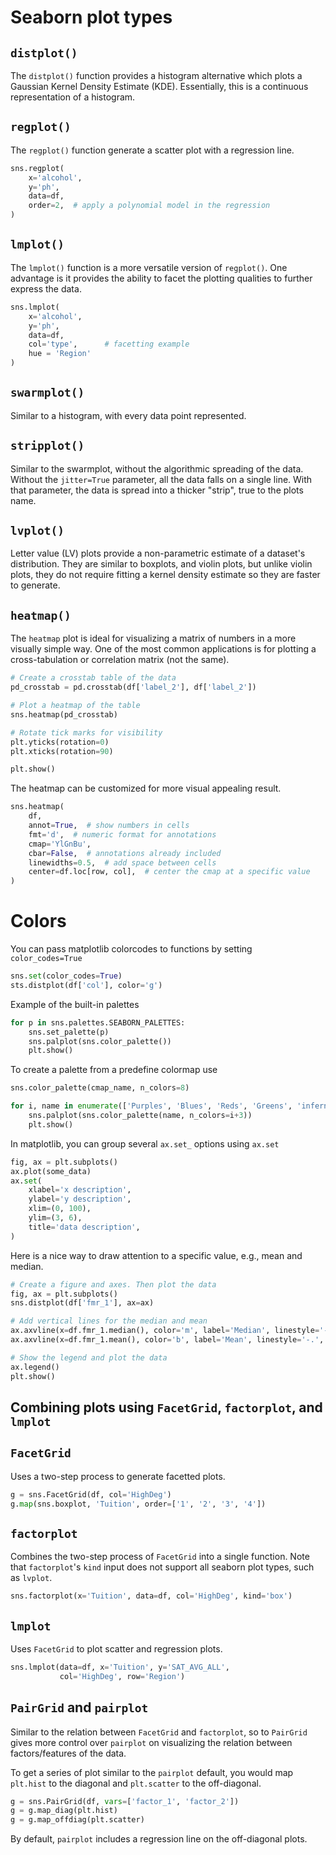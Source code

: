 # Seaborn plot types

## `distplot()`

The `distplot()` function provides a histogram alternative which plots a Gaussian Kernel Density Estimate (KDE).  Essentially, this is a continuous representation of a histogram.

## `regplot()`

The `regplot()` function generate a scatter plot with a regression line.

```python
sns.regplot(
    x='alcohol',
    y='ph',
    data=df,
    order=2,  # apply a polynomial model in the regression
)
```

## `lmplot()`

The `lmplot()` function is a more versatile version of `regplot()`. One advantage is it provides the ability to facet the plotting qualities to further express the data.

```python
sns.lmplot(
    x='alcohol',
    y='ph',
    data=df,
    col='type',      # facetting example
    hue = 'Region'
)
```

## `swarmplot()`

Similar to a histogram, with every data point represented.

## `stripplot()`

Similar to the swarmplot, without the algorithmic spreading of the data.  Without the `jitter=True` parameter, all the data falls on a single line.  With that parameter, the data is spread into a thicker "strip", true to the plots name.

## `lvplot()`

Letter value (LV) plots provide a non-parametric estimate of a dataset's distribution.  They are similar to boxplots, and violin plots, but unlike violin plots, they do not require fitting a kernel density estimate so they are faster to generate.

## `heatmap()`

The `heatmap` plot is ideal for visualizing a matrix of numbers in a more visually simple way.  One of the most common applications is for plotting a cross-tabulation or correlation matrix (not the same).

```python
# Create a crosstab table of the data
pd_crosstab = pd.crosstab(df['label_2'], df['label_2'])

# Plot a heatmap of the table
sns.heatmap(pd_crosstab)

# Rotate tick marks for visibility
plt.yticks(rotation=0)
plt.xticks(rotation=90)

plt.show()
```

The heatmap can be customized for more visual appealing result.

```python
sns.heatmap(
    df,
    annot=True,  # show numbers in cells
    fmt='d',  # numeric format for annotations
    cmap='YlGnBu',
    cbar=False,  # annotations already included
    linewidths=0.5,  # add space between cells
    center=df.loc[row, col],  # center the cmap at a specific value
)
```

# Colors

You can pass matplotlib colorcodes to functions by setting `color_codes=True`
```python
sns.set(color_codes=True)
sts.distplot(df['col'], color='g')
```

Example of the built-in palettes
```python
for p in sns.palettes.SEABORN_PALETTES:
    sns.set_palette(p)
    sns.palplot(sns.color_palette())
    plt.show()
```

To create a palette from a predefine colormap use
```python
sns.color_palette(cmap_name, n_colors=8)
```

```python
for i, name in enumerate(['Purples', 'Blues', 'Reds', 'Greens', 'inferno', 'viridis', 'coolwarm']):
    sns.palplot(sns.color_palette(name, n_colors=i+3))
    plt.show()
```

In matplotlib, you can group several `ax.set_` options using `ax.set`
```python
fig, ax = plt.subplots()
ax.plot(some_data)
ax.set(
    xlabel='x description',
    ylabel='y description',
    xlim=(0, 100),
    ylim=(3, 6),
    title='data description',
)
```

Here is a nice way to draw attention to a specific value, e.g., mean and median.

```python
# Create a figure and axes. Then plot the data
fig, ax = plt.subplots()
sns.distplot(df['fmr_1'], ax=ax)

# Add vertical lines for the median and mean
ax.axvline(x=df.fmr_1.median(), color='m', label='Median', linestyle='--', linewidth=2)
ax.axvline(x=df.fmr_1.mean(), color='b', label='Mean', linestyle='-.', linewidth=2)

# Show the legend and plot the data
ax.legend()
plt.show()
```

## Combining plots using `FacetGrid`, `factorplot`, and `lmplot`

## `FacetGrid`

Uses a two-step process to generate facetted plots.

```python
g = sns.FacetGrid(df, col='HighDeg')
g.map(sns.boxplot, 'Tuition', order=['1', '2', '3', '4'])
```

## `factorplot`

Combines the two-step process of `FacetGrid` into a single function.  Note that `factorplot`'s `kind` input does not support all seaborn plot types, such as `lvplot`.

```python
sns.factorplot(x='Tuition', data=df, col='HighDeg', kind='box')
```

## `lmplot`

Uses `FacetGrid` to plot scatter and regression plots.

```python
sns.lmplot(data=df, x='Tuition', y='SAT_AVG_ALL',
           col='HighDeg', row='Region')
```

## `PairGrid` and `pairplot`

Similar to the relation between `FacetGrid` and `factorplot`, so to `PairGrid` gives more control over `pairplot` on visualizing the relation between factors/features of the data.

To get a series of plot similar to the `pairplot` default, you would map `plt.hist` to the diagonal and `plt.scatter` to the off-diagonal.

```python
g = sns.PairGrid(df, vars=['factor_1', 'factor_2'])
g = g.map_diag(plt.hist)
g = g.map_offdiag(plt.scatter)
```

By default, `pairplot` includes a regression line on the off-diagonal plots.